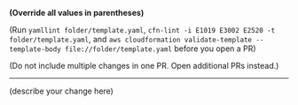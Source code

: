 **(Override all values in parentheses)**

(Run `yamllint folder/template.yaml`, `cfn-lint -i E1019 E3002 E2520 -t folder/template.yaml`, and `aws cloudformation validate-template --template-body file://folder/template.yaml` before you open a PR)

(Do not include multiple changes in one PR. Open additional PRs instead.)

---

(describe your change here)
